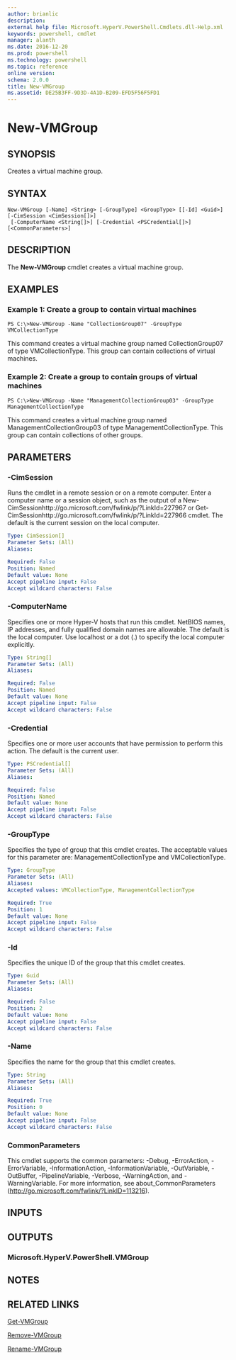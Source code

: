 ```yaml
---
author: brianlic
description: 
external help file: Microsoft.HyperV.PowerShell.Cmdlets.dll-Help.xml
keywords: powershell, cmdlet
manager: alanth
ms.date: 2016-12-20
ms.prod: powershell
ms.technology: powershell
ms.topic: reference
online version: 
schema: 2.0.0
title: New-VMGroup
ms.assetid: DE25B3FF-9D3D-4A1D-B209-EFD5F56F5FD1
---
```


# New-VMGroup

## SYNOPSIS
Creates a virtual machine group.

## SYNTAX

```
New-VMGroup [-Name] <String> [-GroupType] <GroupType> [[-Id] <Guid>] [-CimSession <CimSession[]>]
 [-ComputerName <String[]>] [-Credential <PSCredential[]>] [<CommonParameters>]
```

## DESCRIPTION
The **New-VMGroup** cmdlet creates a virtual machine group.

## EXAMPLES

### Example 1: Create a group to contain virtual machines
```
PS C:\>New-VMGroup -Name "CollectionGroup07" -GroupType VMCollectionType
```

This command creates a virtual machine group named CollectionGroup07 of type VMCollectionType.
This group can contain collections of virtual machines.

### Example 2: Create a group to contain groups of virtual machines
```
PS C:\>New-VMGroup -Name "ManagementCollectionGroup03" -GroupType ManagementCollectionType
```

This command creates a virtual machine group named ManagementCollectionGroup03 of type ManagementCollectionType.
This group can contain collections of other groups.

## PARAMETERS

### -CimSession
Runs the cmdlet in a remote session or on a remote computer.
Enter a computer name or a session object, such as the output of a New-CimSessionhttp://go.microsoft.com/fwlink/p/?LinkId=227967 or Get-CimSessionhttp://go.microsoft.com/fwlink/p/?LinkId=227966 cmdlet.
The default is the current session on the local computer.

```yaml
Type: CimSession[]
Parameter Sets: (All)
Aliases: 

Required: False
Position: Named
Default value: None
Accept pipeline input: False
Accept wildcard characters: False
```

### -ComputerName
Specifies one or more Hyper-V hosts that run this cmdlet.
NetBIOS names, IP addresses, and fully qualified domain names are allowable.
The default is the local computer.
Use localhost or a dot (.) to specify the local computer explicitly.

```yaml
Type: String[]
Parameter Sets: (All)
Aliases: 

Required: False
Position: Named
Default value: None
Accept pipeline input: False
Accept wildcard characters: False
```

### -Credential
Specifies one or more user accounts that have permission to perform this action.
The default is the current user.

```yaml
Type: PSCredential[]
Parameter Sets: (All)
Aliases: 

Required: False
Position: Named
Default value: None
Accept pipeline input: False
Accept wildcard characters: False
```

### -GroupType
Specifies the type of group that this cmdlet creates.
The acceptable values for this parameter are: ManagementCollectionType and VMCollectionType.

```yaml
Type: GroupType
Parameter Sets: (All)
Aliases: 
Accepted values: VMCollectionType, ManagementCollectionType

Required: True
Position: 1
Default value: None
Accept pipeline input: False
Accept wildcard characters: False
```

### -Id
Specifies the unique ID of the group that this cmdlet creates.

```yaml
Type: Guid
Parameter Sets: (All)
Aliases: 

Required: False
Position: 2
Default value: None
Accept pipeline input: False
Accept wildcard characters: False
```

### -Name
Specifies the name for the group that this cmdlet creates.

```yaml
Type: String
Parameter Sets: (All)
Aliases: 

Required: True
Position: 0
Default value: None
Accept pipeline input: False
Accept wildcard characters: False
```

### CommonParameters
This cmdlet supports the common parameters: -Debug, -ErrorAction, -ErrorVariable, -InformationAction, -InformationVariable, -OutVariable, -OutBuffer, -PipelineVariable, -Verbose, -WarningAction, and -WarningVariable. For more information, see about_CommonParameters (http://go.microsoft.com/fwlink/?LinkID=113216).

## INPUTS

## OUTPUTS

### Microsoft.HyperV.PowerShell.VMGroup

## NOTES

## RELATED LINKS

[Get-VMGroup](./Get-VMGroup.md)

[Remove-VMGroup](./Remove-VMGroup.md)

[Rename-VMGroup](./Rename-VMGroup.md)

